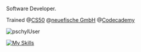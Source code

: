Software Developer.

Trained @[CS50](https://pll.harvard.edu/course/cs50-introduction-computer-science)
@[neuefische GmbH](https://www.neuefische.de/)
@[Codecademy](https://www.codecademy.com/)

<p><img align="center" src="https://github-readme-stats.vercel.app/api/top-langs?username=pschyl&show_icons=true&locale=en&layout=compact" alt="pschylUser" /></p>

[![My Skills](https://skillicons.dev/icons?i=java,py,c,js,ts,html,css,react,spring,flask,sqlite,mongodb)](https://skillicons.dev)
